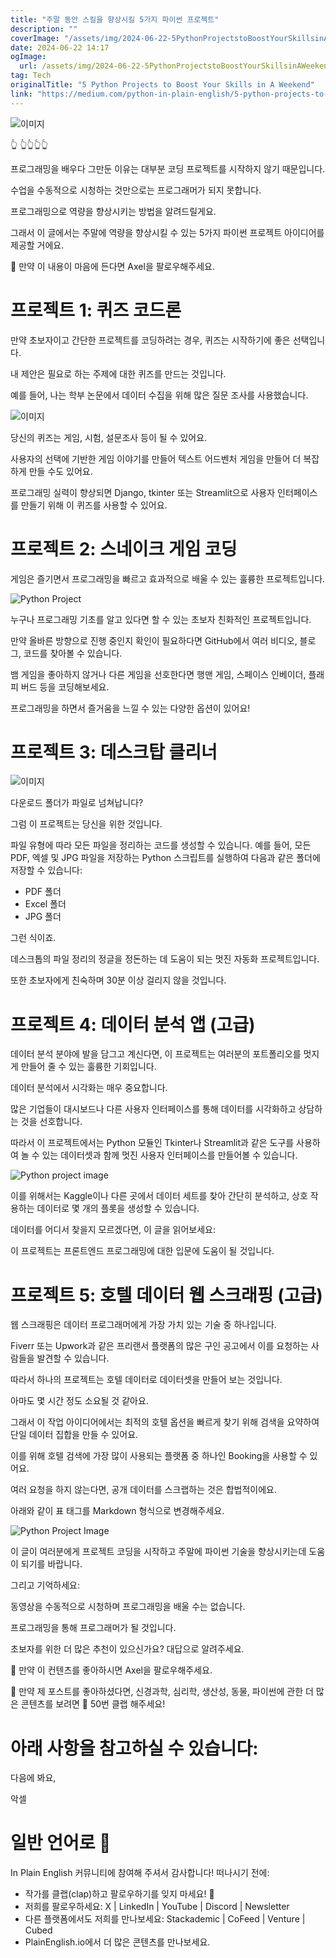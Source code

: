 ```yaml
---
title: "주말 동안 스킬을 향상시킬 5가지 파이썬 프로젝트"
description: ""
coverImage: "/assets/img/2024-06-22-5PythonProjectstoBoostYourSkillsinAWeekend_0.png"
date: 2024-06-22 14:17
ogImage: 
  url: /assets/img/2024-06-22-5PythonProjectstoBoostYourSkillsinAWeekend_0.png
tag: Tech
originalTitle: "5 Python Projects to Boost Your Skills in A Weekend"
link: "https://medium.com/python-in-plain-english/5-python-projects-to-boost-your-skills-in-a-weekend-4c87d851dee1"
---
```




![이미지](/assets/img/2024-06-22-5PythonProjectstoBoostYourSkillsinAWeekend_0.png)

👆 👆👆👆👆

프로그래밍을 배우다 그만둔 이유는 대부분 코딩 프로젝트를 시작하지 않기 때문입니다.

수업을 수동적으로 시청하는 것만으로는 프로그래머가 되지 못합니다.


<div class="content-ad"></div>

프로그래밍으로 역량을 향상시키는 방법을 알려드릴게요.

그래서 이 글에서는 주말에 역량을 향상시킬 수 있는 5가지 파이썬 프로젝트 아이디어를 제공할 거에요.

🦜 만약 이 내용이 마음에 든다면 Axel을 팔로우해주세요.

# 프로젝트 1: 퀴즈 코드론

<div class="content-ad"></div>

만약 초보자이고 간단한 프로젝트를 코딩하려는 경우, 퀴즈는 시작하기에 좋은 선택입니다.

내 제안은 필요로 하는 주제에 대한 퀴즈를 만드는 것입니다.

예를 들어, 나는 학부 논문에서 데이터 수집을 위해 많은 질문 조사를 사용했습니다.

![이미지](/assets/img/2024-06-22-5PythonProjectstoBoostYourSkillsinAWeekend_1.png)

<div class="content-ad"></div>

당신의 퀴즈는 게임, 시험, 설문조사 등이 될 수 있어요.

사용자의 선택에 기반한 게임 이야기를 만들어 텍스트 어드벤처 게임을 만들어 더 복잡하게 만들 수도 있어요.

프로그래밍 실력이 향상되면 Django, tkinter 또는 Streamlit으로 사용자 인터페이스를 만들기 위해 이 퀴즈를 사용할 수 있어요.

# 프로젝트 2: 스네이크 게임 코딩

<div class="content-ad"></div>

게임은 즐기면서 프로그래밍을 빠르고 효과적으로 배울 수 있는 훌륭한 프로젝트입니다.

![Python Project](/assets/img/2024-06-22-5PythonProjectstoBoostYourSkillsinAWeekend_2.png)

누구나 프로그래밍 기초를 알고 있다면 할 수 있는 초보자 친화적인 프로젝트입니다.

만약 올바른 방향으로 진행 중인지 확인이 필요하다면 GitHub에서 여러 비디오, 블로그, 코드를 찾아볼 수 있습니다.

<div class="content-ad"></div>

뱀 게임을 좋아하지 않거나 다른 게임을 선호한다면 행맨 게임, 스페이스 인베이더, 플래피 버드 등을 코딩해보세요.

프로그래밍을 하면서 즐거움을 느낄 수 있는 다양한 옵션이 있어요!

# 프로젝트 3: 데스크탑 클리너

![이미지](/assets/img/2024-06-22-5PythonProjectstoBoostYourSkillsinAWeekend_3.png)

<div class="content-ad"></div>

다운로드 폴더가 파일로 넘쳐납니다?

그럼 이 프로젝트는 당신을 위한 것입니다.

파일 유형에 따라 모든 파일을 정리하는 코드를 생성할 수 있습니다. 예를 들어, 모든 PDF, 엑셀 및 JPG 파일을 저장하는 Python 스크립트를 실행하여 다음과 같은 폴더에 저장할 수 있습니다:

- PDF 폴더
- Excel 폴더
- JPG 폴더

<div class="content-ad"></div>

그런 식이죠.

데스크톱의 파일 정리의 정글을 정돈하는 데 도움이 되는 멋진 자동화 프로젝트입니다.

또한 초보자에게 친숙하며 30분 이상 걸리지 않을 것입니다.

# 프로젝트 4: 데이터 분석 앱 (고급)

<div class="content-ad"></div>

데이터 분석 분야에 발을 담그고 계신다면, 이 프로젝트는 여러분의 포트폴리오를 멋지게 만들어 줄 수 있는 훌륭한 기회입니다.

데이터 분석에서 시각화는 매우 중요합니다.

많은 기업들이 대시보드나 다른 사용자 인터페이스를 통해 데이터를 시각화하고 상담하는 것을 선호합니다.

따라서 이 프로젝트에서는 Python 모듈인 Tkinter나 Streamlit과 같은 도구를 사용하여 놀 수 있는 데이터셋과 함께 멋진 사용자 인터페이스를 만들어볼 수 있습니다.

<div class="content-ad"></div>


![Python project image](/assets/img/2024-06-22-5PythonProjectstoBoostYourSkillsinAWeekend_4.png)

이를 위해서는 Kaggle이나 다른 곳에서 데이터 세트를 찾아 간단히 분석하고, 상호 작용하는 데이터로 몇 개의 플롯을 생성할 수 있습니다.

데이터를 어디서 찾을지 모르겠다면, 이 글을 읽어보세요:

이 프로젝트는 프론트엔드 프로그래밍에 대한 입문에 도움이 될 것입니다.


<div class="content-ad"></div>

# 프로젝트 5: 호텔 데이터 웹 스크래핑 (고급)

웹 스크래핑은 데이터 프로그래머에게 가장 가치 있는 기술 중 하나입니다.

Fiverr 또는 Upwork과 같은 프리랜서 플랫폼의 많은 구인 공고에서 이를 요청하는 사람들을 발견할 수 있습니다.

따라서 하나의 프로젝트는 호텔 데이터로 데이터셋을 만들어 보는 것입니다.

<div class="content-ad"></div>

아마도 몇 시간 정도 소요될 것 같아요.

그래서 이 작업 아이디어에서는 최적의 호텔 옵션을 빠르게 찾기 위해 검색을 요약하여 단일 데이터 집합을 만들 수 있어요.

이를 위해 호텔 검색에 가장 많이 사용되는 플랫폼 중 하나인 Booking을 사용할 수 있어요.

여러 요청을 하지 않는다면, 공개 데이터를 스크랩하는 것은 합법적이에요.

<div class="content-ad"></div>

아래와 같이 표 태그를 Markdown 형식으로 변경해주세요.


![Python Project Image](/assets/img/2024-06-22-5PythonProjectstoBoostYourSkillsinAWeekend_5.png)

이 글이 여러분에게 프로젝트 코딩을 시작하고 주말에 파이썬 기술을 향상시키는데 도움이 되기를 바랍니다.

그리고 기억하세요:

동영상을 수동적으로 시청하며 프로그래밍을 배울 수는 없습니다.


<div class="content-ad"></div>

프로그래밍을 통해 프로그래머가 될 것입니다.

초보자를 위한 더 많은 추천이 있으신가요? 대답으로 알려주세요.

🦜 만약 이 컨텐츠를 좋아하시면 Axel을 팔로우해주세요.

🦜 만약 제 포스트를 좋아하셨다면, 신경과학, 심리학, 생산성, 동물, 파이썬에 관한 더 많은 콘텐츠를 보려면 👏 50번 클랩 해주세요!

<div class="content-ad"></div>

# 아래 사항을 참고하실 수 있습니다:

다음에 봐요,

악셀

# 일반 언어로 🚀

<div class="content-ad"></div>

In Plain English 커뮤니티에 참여해 주셔서 감사합니다! 떠나시기 전에:

- 작가를 클랩(clap)하고 팔로우하기를 잊지 마세요! 👏️️
- 저희를 팔로우하세요: X | LinkedIn | YouTube | Discord | Newsletter
- 다른 플랫폼에서도 저희를 만나보세요: Stackademic | CoFeed | Venture | Cubed
- PlainEnglish.io에서 더 많은 콘텐츠를 만나보세요.